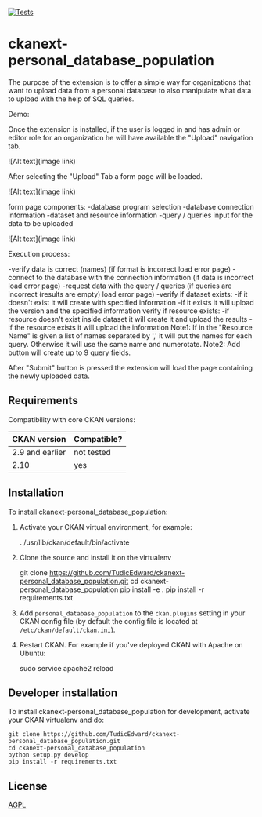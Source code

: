 [![Tests](https://github.com/TudicEdward/ckanext-personal_database_population/workflows/Tests/badge.svg?branch=main)](https://github.com/TudicEdward/ckanext-personal_database_population/actions)

# ckanext-personal_database_population

The purpose of the extension is to offer a simple way for organizations that want to upload data from a personal database to also manipulate what data to upload with the help of SQL queries.

Demo:

Once the extension is installed, if the user is logged in and has admin or editor role for an organization he will have available the "Upload" navigation tab.

![Alt text](image link)

After selecting the "Upload" Tab a form page will be loaded.

![Alt text](image link)

form page components:
-database program selection
-database connection information
-dataset and resource information
-query / queries input for the data to be uploaded

![Alt text](image link)

Execution process:

-verify data is correct (names) (if format is incorrect load error page)
-connect to the database with the connection information (if data is incorrect load error page)
-request data with the query / queries (if queries are incorrect (results are empty) load error page)
-verify if dataset exists:
	-if it doesn't exist it will create with specified information
	-if it exists it will upload the version and the specified information
verify if resource exists:
	-if resource doesn't exist inside dataset it will create it and upload the results
	-if the resource exists it will upload the information 
Note1: If in the "Resource Name" is given a list of names separated by ',' it will put the names for each query. Otherwise it will use the same name and numerotate.
Note2: Add button will create up to 9 query fields.

After "Submit" button is pressed the extension will load the page containing the newly uploaded data.

## Requirements

Compatibility with core CKAN versions:

| CKAN version    | Compatible?   |
| --------------- | ------------- |
| 2.9 and earlier | not tested    |
| 2.10            | yes           |

## Installation

To install ckanext-personal_database_population:

1. Activate your CKAN virtual environment, for example:

     . /usr/lib/ckan/default/bin/activate

2. Clone the source and install it on the virtualenv

    git clone https://github.com/TudicEdward/ckanext-personal_database_population.git
    cd ckanext-personal_database_population
    pip install -e .
	pip install -r requirements.txt

3. Add `personal_database_population` to the `ckan.plugins` setting in your CKAN
   config file (by default the config file is located at
   `/etc/ckan/default/ckan.ini`).

4. Restart CKAN. For example if you've deployed CKAN with Apache on Ubuntu:

     sudo service apache2 reload

## Developer installation

To install ckanext-personal_database_population for development, activate your CKAN virtualenv and
do:

    git clone https://github.com/TudicEdward/ckanext-personal_database_population.git
    cd ckanext-personal_database_population
    python setup.py develop
    pip install -r requirements.txt

## License

[AGPL](https://www.gnu.org/licenses/agpl-3.0.en.html)
